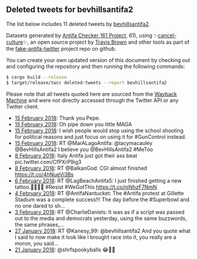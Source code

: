 ## Deleted tweets for bevhillsantifa2

The list below includes 11 deleted tweets by
[bevhillsantifa2](https://twitter.com/bevhillsantifa2).



Datasets generated by [Antifa Checker 161 Project](https://twitter.com/antifacheck161), 61), using ✨[cancel-culture](https://github.com/travisbrown/cancel-culture)✨, an open source project by 
[Travis Brown](https://twitter.com/travisbrown) and other tools as part of the 
[fake-antifa-twitter](https://github.com/antifacheck161/fake-antifa-twitter) project repo on github.

You can create your own updated version of this document by checking out and configuring the
repository and then running the following commands:

```bash
$ cargo build --release
$ target/release/twcc deleted-tweets --report bevhillsantifa2
```

Please note that all tweets quoted here are sourced from the
[Wayback Machine](https://web.archive.org) and were not directly accessed through the Twitter API or
any Twitter client.

* [15 February 2018](https://web.archive.org/web/20180215045727/https://twitter.com/BevHillsAntifa2/status/963956441148137472): Thank you Pepe. <!--963958896678203394-->
* [15 February 2018](https://web.archive.org/web/20180215045727/https://twitter.com/BevHillsAntifa2/status/963956441148137472): Oh pipe down you little MAGA <!--963957258701873152-->
* [15 February 2018](https://web.archive.org/web/20180215045727/https://twitter.com/BevHillsAntifa2/status/963956441148137472): I wish people would stop using the school shooting for political reasons and just focus on using it for  #GunControl  instead. <!--963956441148137472-->
* [15 February 2018](https://web.archive.org/web/20180215014550/https://twitter.com/BevHillsAntifa2/status/963952460732686336): RT @MarALagoAntifa: @lacymacauley @BevHillsAntifa2 I believe you @BevHillsAntifa2 #MeToo <!--963952460732686336-->
* [ 8 February 2018](https://web.archive.org/web/20180209020746/https://twitter.com/BevHillsAntifa2/status/961671817415946240): Italy Antifa just got their ass beat pic.twitter.com/CfPXrP9ig3 <!--961671817415946240-->
* [ 8 February 2018](https://web.archive.org/web/20180208022348/https://twitter.com/BevHillsAntifa2/status/961425300293795840): RT @BalkanGod: CGI almost finished https://t.co/4hNueVi3Bs <!--961425300293795840-->
* [ 6 February 2018](https://web.archive.org/web/20180206195714/https://twitter.com/BevHillsAntifa2/status/960965629728636929): RT @LagBeachAntifa5: I just finished getting a new tattoo.✊🏿🦄🌈 #Resist #WeGotThis https://t.co/njNhzF7NmN <!--960965629728636929-->
* [ 4 February 2018](https://web.archive.org/web/20180204003831/https://twitter.com/BevHillsAntifa2/status/959949253379420162): RT @AntifaNantucket: The #Antifa protest at Gillette Stadium was a complete success!!! The day before the #Superbowl and no one dared to sh… <!--959949253379420162-->
* [ 3 February 2018](https://web.archive.org/web/20180203133737/https://twitter.com/BevHillsAntifa2/status/959782932452753408): RT @CharlieDaniels: It was as if a script was passed out to the media and democrats yesterday, using the same buzzwords, the same phrases,… <!--959782932452753408-->
* [27 January 2018](https://web.archive.org/web/20180127082708/https://twitter.com/bevhillsantifa2/status/957168081725370368): RT @Kanesy_99: @bevhillsantifa2 And you quote what I said to now make it look like I brought race into it, you really are a moron, you said… <!--957168081725370368-->
* [21 January 2018](https://web.archive.org/web/20180121062852/https://twitter.com/bevhillsantifa2/status/954963991729643520): @shrfspookyballs 😂💅💯 <!--954963991729643520-->
